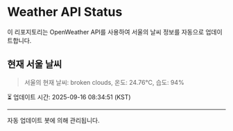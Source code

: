 
# Weather API Status

이 리포지토리는 OpenWeather API를 사용하여 서울의 날씨 정보를 자동으로 업데이트합니다.

## 현재 서울 날씨
> 서울의 현재 날씨: broken clouds, 온도: 24.76°C, 습도: 94%

⏳ 업데이트 시간: 2025-09-16 08:34:51 (KST)

---
자동 업데이트 봇에 의해 관리됩니다.
